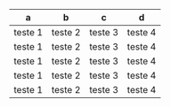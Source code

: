 |   a   |   b   |   c   |   d   |
|:------:|:-----:|:-----:|:------:|
|teste 1|teste 2|teste 3|teste 4|
|teste 1|teste 2|teste 3|teste 4|
|teste 1|teste 2|teste 3|teste 4|
|teste 1|teste 2|teste 3|teste 4|
|teste 1|teste 2|teste 3|teste 4|
